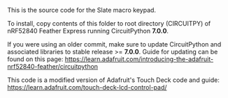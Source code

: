 This is the source code for the Slate macro keypad.

To install, copy contents of this folder to root directory (CIRCUITPY) of nRF52840 Feather Express running CircuitPython **7.0.0**.

If you were using an older commit, make sure to update CircuitPython and associated libraries to stable release >= **7.0.0**.
Guide for updating can be found on this page: https://learn.adafruit.com/introducing-the-adafruit-nrf52840-feather/circuitpython

This code is a modified version of Adafruit's Touch Deck code and guide:
https://learn.adafruit.com/touch-deck-lcd-control-pad/
